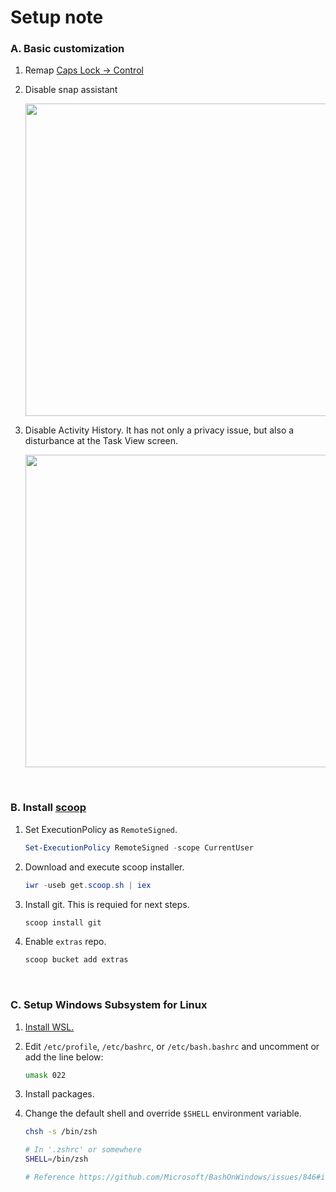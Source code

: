 Setup note
========
### A. Basic customization
1.  Remap [Caps Lock → Control](https://gist.github.com/simnalamburt/90965dcb09cec6b82320/raw/58a9f61143273d5226be352d2c29ecf738e5bffd/capslock-to-control.reg)

1.  Disable snap assistant

    <img width=500 src="https://raw.githubusercontent.com/simnalamburt/.dotfiles/resources/disable-snap-assist.png">

1.  Disable Activity History. It has not only a privacy issue, but also a disturbance at the Task View screen.

    <img width=500 src="https://raw.githubusercontent.com/simnalamburt/.dotfiles/resources/disable-activity-history.png">

<br>

### B. Install [scoop](https://scoop.sh/)
1.  Set ExecutionPolicy as `RemoteSigned`.

    ```powershell
    Set-ExecutionPolicy RemoteSigned -scope CurrentUser
    ```

1.  Download and execute scoop installer.

    ```powershell
    iwr -useb get.scoop.sh | iex
    ```

1.  Install git. This is requied for next steps.

    ```powershell
    scoop install git
    ```

1.  Enable `extras` repo.

    ```powershell
    scoop bucket add extras
    ```

<br>

### C. Setup Windows Subsystem for Linux
1.  [Install WSL.](https://docs.microsoft.com/en-us/windows/wsl/install-win10)

1.  Edit `/etc/profile`, `/etc/bashrc`, or `/etc/bash.bashrc` and uncomment or add the line below:

    ```bash
    umask 022
    ```

    <!-- TODO: Is it still necessary? -->

1.  Install packages.

1.  Change the default shell and override `$SHELL` environment variable.

    ```bash
    chsh -s /bin/zsh
    ```

    ```zsh
    # In '.zshrc' or somewhere
    SHELL=/bin/zsh

    # Reference https://github.com/Microsoft/BashOnWindows/issues/846#issuecomment-242910947
    ```

    <!-- TODO: Is it still necessary? -->
